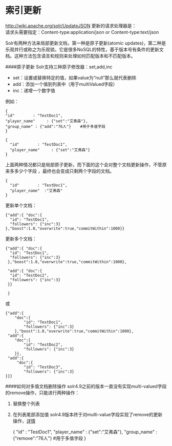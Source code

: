 索引更新
=======
http://wiki.apache.org/solr/UpdateJSON
更新的请求处理器是： <requestHandler name="/update" class="solr.UpdateRequestHandler"/>  
请求头需要指定：Content-type:application/json or Content-type:text/json  



Solr有两种方法来局部更新文档，第一种是原子更新(atomic updates)，第二种是乐观并行或称之为乐观锁。它是很多NoSQL的特性，基于版本号有条件的更新文档。这种方法包含语言和规则来处理如何匹配版本和不匹配版本。  

####原子更新
Solr支持三种原子修改器：set,add,inc  

* set：设置或替换特定的值，如果value为“null”那么就代表删除
* add：添加一个值到列表中（用于multiValued字段）
* inc：递增一个数字值

例如：  

    {
    "id"        : "TestDoc1",
    "player_name"     : {"set":"艾弗森"},
    "group_name" : {"add":"76人"}    #用于多值字段
    }
     
    {
      "id"        : "TestDoc1",
      "player_name"     : {"set":"艾弗森"}
    }

上面两种情况都只是局部原子更新，而下面的这个会对整个文档更新操作，不管原来多多少个字段 ，最终也会变成只剩两个字段的文档。   

    {
      "id"        : "TestDoc1",
      "player_name"  :"艾弗森"
    }

更新单个文档：  

    {"add":{ "doc":{
      "id": "TestDoc1",
      "followers": {"inc":3}
    },"boost":1.0,"overwrite":true,"commitWithin":1000}}


更新多个文档： 
    
    {"add":{ "doc":{
      "id": "TestDoc1",
      "followers": {"inc":3}
     },"boost":1.0,"overwrite":true,"commitWithin":1000},
     
     "add":{ "doc":{
      "id": "TestDoc2",
      "followers": {"inc":3}
     }}
     
     }

或

    {"add":{
    	"doc":{
		    "id": "TestDoc1",
		    "followers": {"inc":3}
	    },"boost":1.0,"overwrite":true,"commitWithin":1000},
     "add":{ 
	    "doc":{
            "id": "TestDoc2",
            "followers": {"inc":3}
        }},
     "add":{ 
         "doc":{
            "id": "TestDoc3",
            "followers": {"inc":3}
    }}}

####如何对多值文档删除操作
solr4.9之前的版本一直没有实现multi-valued字段的remove操作，只能进行两种操作：  
1. 替换整个列表
2. 在列表尾部添加值
solr4.9版本终于对multi-value字段实现了remove的更新操作，[详情](https://issues.apache.org/jira/browse/SOLR-3862)

    {
    "id"        : "TestDoc1",
    "player_name"     : {"set":"艾弗森"},
    "group_name" : {"remove":"76人"}    #用于多值字段
    }

